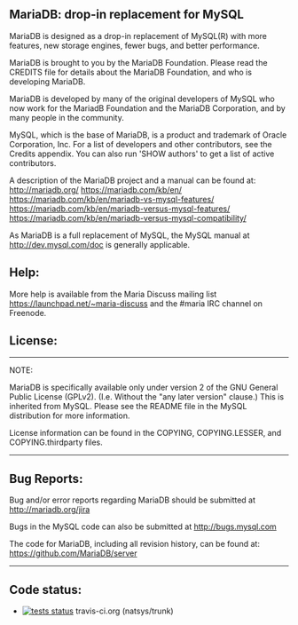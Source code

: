 ## MariaDB: drop-in replacement for MySQL

MariaDB is designed as a drop-in replacement of MySQL(R) with more
features, new storage engines, fewer bugs, and better performance.

MariaDB is brought to you by the MariaDB Foundation.
Please read the CREDITS file for details about the MariaDB Foundation,
and who is developing MariaDB.

MariaDB is developed by many of the original developers of MySQL who
now work for the MariadB Foundation and the MariaDB Corporation, and by many people in
the community.

MySQL, which is the base of MariaDB, is a product and trademark of Oracle
Corporation, Inc. For a list of developers and other contributors,
see the Credits appendix.  You can also run 'SHOW authors' to get a
list of active contributors.

A description of the MariaDB project and a manual can be found at:
http://mariadb.org/
https://mariadb.com/kb/en/
https://mariadb.com/kb/en/mariadb-vs-mysql-features/
https://mariadb.com/kb/en/mariadb-versus-mysql-features/
https://mariadb.com/kb/en/mariadb-versus-mysql-compatibility/

As MariaDB is a full replacement of MySQL, the MySQL manual at
http://dev.mysql.com/doc is generally applicable.

Help:
-----

More help is available from the Maria Discuss mailing list
https://launchpad.net/~maria-discuss
and the #maria IRC channel on Freenode.


License:
--------

***************************************************************************

NOTE: 

MariaDB is specifically available only under version 2 of the GNU
General Public License (GPLv2). (I.e. Without the "any later version"
clause.) This is inherited from MySQL. Please see the README file in
the MySQL distribution for more information.

License information can be found in the COPYING, COPYING.LESSER,
and COPYING.thirdparty files.

***************************************************************************

Bug Reports:
------------

Bug and/or error reports regarding MariaDB should be submitted at
http://mariadb.org/jira

Bugs in the MySQL code can also be submitted at http://bugs.mysql.com

The code for MariaDB, including all revision history, can be found at:
https://github.com/MariaDB/server

***************************************************************************

Code status:
------------

* [![tests status](https://travis-ci.org/tempesta-tech/mariadb.svg?branch=natsys%2Ftrunk)](https://travis-ci.org/tempesta-tech/mariadb) travis-ci.org (natsys/trunk)
